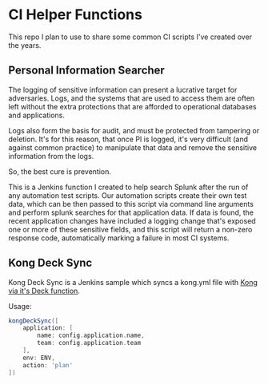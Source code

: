 # CI Helper Functions

This repo I plan to use to share some common CI scripts I've created over the years.

## Personal Information Searcher

The logging of sensitive information can present a lucrative target for adversaries. Logs, and the systems that are used to access them are often left without the extra protections that are afforded to operational databases and applications.

Logs also form the basis for audit, and must be protected from tampering or deletion. It's for this reason, that once PI is logged, it's very difficult (and against common practice) to manipulate that data and remove the sensitive information from the logs.

So, the best cure is prevention.

This is a Jenkins function I created to help search Splunk after the run of any automation test scripts. Our automation scripts create their own test data, which can be then passed to this script via command line arguments and perform splunk searches for that application data. If data is found, the recent application changes have included a logging change that's exposed one or more of these sensitive fields, and this script will return a non-zero response code, automatically marking a failure in most CI systems.

## Kong Deck Sync

Kong Deck Sync is a Jenkins sample which syncs a kong.yml file with [Kong via it's Deck function](https://docs.konghq.com/deck/latest/).

Usage:

```groovy
kongDeckSync([
    application: [
        name: config.application.name,
        team: config.application.team
    ],
    env: ENV,
    action: 'plan'
])
```
